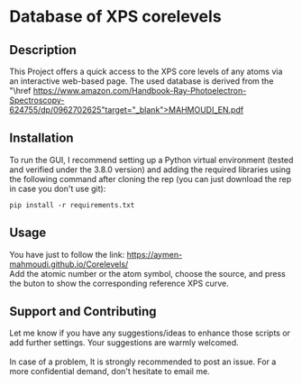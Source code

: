# Database of XPS corelevels

## Description
This Project offers a quick access to the XPS core levels of any atoms via an interactive web-based page. The used database is derived from the <a>"\href https://www.amazon.com/Handbook-Ray-Photoelectron-Spectroscopy-624755/dp/0962702625"target="_blank">MAHMOUDI_EN.pdf</a> 

## Installation
To run the GUI, I recommend setting up a Python virtual environment (tested and verified under the 3.8.0 version) and adding the required libraries using the following command after cloning the rep (you can just download the rep in case you don't use git):
```console
pip install -r requirements.txt
```
## Usage
You have just to follow the link: https://aymen-mahmoudi.github.io/Corelevels/
<br>
Add the atomic number or the atom symbol, choose the source, and press the buton to show the corresponding reference XPS curve.

## Support and Contributing
Let me know if you have any suggestions/ideas to enhance those scripts or add further settings. Your suggestions are warmly welcomed.
<br><br>
In case of a problem, It is strongly recommended to post an issue. For a more confidential demand, don't hesitate to email me.



